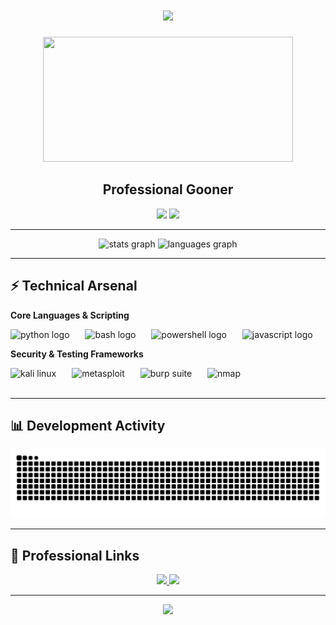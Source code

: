 <h1 align="center">
  <img src="https://readme-typing-svg.herokuapp.com/?font=Fira+Code&size=30&color=58A6FF&center=true&vCenter=true&width=1000&height=60&lines=Cybersecurity+Researcher;Penetration+Testing+Specialist;Building+Security+Solutions" />
</h1>

<div align="center">
  <img src="https://media3.giphy.com/media/v1.Y2lkPTc5MGI3NjExaWtxbG53Nm90NGllanp1aW4zeDB4ZWMxN3QyaDIyN243dXB5ZnN3biZlcD12MV9pbnRlcm5hbF9naWZfYnlfaWQmY3Q9Zw/11Dy2WsAKdmaPu/giphy.gif" width="400" height="200" />
</div>

<h2 align="center"> Professional Gooner</h2>

<p align="center">
  <img src="https://img.shields.io/badge/Focus-Offensive%20Security-blue?style=flat-square" />
  <img src="https://img.shields.io/badge/Specialty-Penetration%20Testing-green?style=flat-square" />
</p>

---

<div align="center">
  <img src="https://github-readme-stats.vercel.app/api?username=godly-raam&hide_title=false&hide_rank=false&show_icons=true&include_all_commits=true&count_private=true&disable_animations=false&theme=tokyonight&locale=en&hide_border=true" height="150" alt="stats graph" />
  <img src="https://github-readme-stats.vercel.app/api/top-langs?username=godly-raam&locale=en&hide_title=false&layout=compact&card_width=320&langs_count=6&theme=tokyonight&hide_border=true" height="150" alt="languages graph" />
</div>

---

## ⚡ Technical Arsenal

**Core Languages & Scripting**
<div align="left">
  <img src="https://cdn.jsdelivr.net/gh/devicons/devicon/icons/python/python-original.svg" height="40" alt="python logo" title="Python" />
  <img width="17" />
  <img src="https://www.vectorlogo.zone/logos/gnu_bash/gnu_bash-icon.svg" height="40" alt="bash logo" title="Bash" />
  <img width="17" />
  <img src="https://raw.githubusercontent.com/PowerShell/PowerShell/master/assets/ps_black_64.svg" height="40" alt="powershell logo" title="PowerShell" />
  <img width="17" />
  <img src="https://cdn.jsdelivr.net/gh/devicons/devicon/icons/javascript/javascript-original.svg" height="40" alt="javascript logo" title="JavaScript" />
</div>

**Security & Testing Frameworks**
<div align="left">
  <img src="https://www.kali.org/images/kali-dragon-icon.svg" height="40" alt="kali linux" title="Kali Linux" />
  <img width="17" />
  <img src="https://upload.wikimedia.org/wikipedia/commons/4/4f/Metasploit_logo_and_wordmark.svg" height="40" alt="metasploit" title="Metasploit Framework" />
  <img width="17" />
  <img src="https://portswigger.net/content/images/logos/burp-suite-professional.svg" height="40" alt="burp suite" title="Burp Suite" />
  <img width="17" />
  <img src="https://nmap.org/images/nmap-logo-256x256.png" height="40" alt="nmap" title="Network Mapper" />
</div>

<br clear="both">

---
## 📊 Development Activity

<div align="center">
  <img src="https://raw.githubusercontent.com/godly-raam/godly-raam/output/snake.svg" alt="Contribution Graph" />
</div>

---

## 🔗 Professional Links

<div align="center">
  <a href="https://x.com/0xBanshoman" target="_blank">
    <img src="https://img.shields.io/badge/Twitter-Professional%20Updates-1DA1F2?style=for-the-badge&logo=twitter&logoColor=white" />
  </a>
  <a href="mailto:rambabu.ksingh2005@gmail.com">
    <img src="https://img.shields.io/badge/Email-Professional%20Contact-EA4335?style=for-the-badge&logo=gmail&logoColor=white" />
  </a>
</div>

---
<div align="center">
  <img src="https://komarev.com/ghpvc/?username=godly-raam&color=blueviolet&style=flat-square&label=Profile+Views" />
</div>